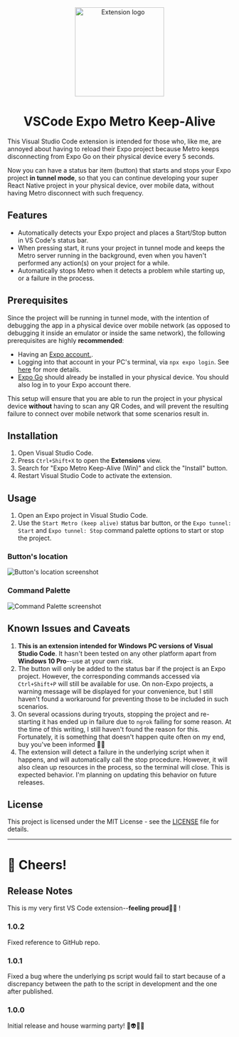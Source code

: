 <div align="center">
<img src="https://res.cloudinary.com/dlr88vvxh/image/upload/v1723341808/vscext/expo-metro-keepalive/ExpoMetroKeepAlive_256_kk4r6j.png" width="200" alt="Extension logo"/>
<h1>VSCode Expo Metro Keep-Alive</h1>
</div>

This Visual Studio Code extension is intended for those who, like me,  are annoyed about having to reload their Expo project because Metro keeps disconnecting from Expo Go on their physical device every 5 seconds.

Now you can have a status bar item (button) that starts and stops your Expo project **in tunnel mode**, so that you can continue developing your super React Native project in your physical device, over mobile data, without having Metro disconnect with such frequency.

## Features

- Automatically detects your Expo project and places a Start/Stop button in VS Code's status bar.
- When pressing start, it runs your project in tunnel mode and keeps the Metro server running in the background, even when you haven't performed any action(s) on your project for a while.
- Automatically stops Metro when it detects a problem while starting up, or a failure in the process.

## Prerequisites

Since the project will be running in tunnel mode, with the intention of debugging the app in a physical device over mobile network (as opposed to debugging it inside an emulator or inside the same network), the following prerequisites are highly **recommended**:
- Having an [Expo account.](https://expo.dev/signup).
- Logging into that account in your PC's terminal, via `npx expo login`. See [here](https://docs.expo.dev/more/expo-cli/#authentication) for more details.
- [Expo Go](https://expo.dev/go) should already be installed in your physical device. You should also log in to your Expo account there.

This setup will ensure that you are able to run the project in your physical device **without** having to scan any QR Codes, and will prevent the resulting failure to connect over mobile network that some scenarios result in.

## Installation

1. Open Visual Studio Code.
2. Press `Ctrl+Shift+X` to open the **Extensions** view.
3. Search for "Expo Metro Keep-Alive (Win)" and click the "Install" button.
4. Restart Visual Studio Code to activate the extension.

## Usage

1. Open an Expo project in Visual Studio Code.
2. Use the `Start Metro (keep alive)` status bar button, or the `Expo tunnel: Start` and `Expo tunnel: Stop` command palette options to start or stop the project.

### Button's location
![Button's location screenshot](https://res.cloudinary.com/dlr88vvxh/image/upload/v1723341786/vscext/expo-metro-keepalive/readme-start_pd0953.png)

### Command Palette
![Command Palette screenshot](https://res.cloudinary.com/dlr88vvxh/image/upload/v1723341785/vscext/expo-metro-keepalive/readme-cmd-palt_dqdx1e.png)


## Known Issues and Caveats

1. **This is an extension intended for Windows PC versions of Visual Studio Code**. It hasn't been tested on any other platform apart from **Windows 10 Pro**--use at your own risk.
2. The button will only be added to the status bar if the project is an Expo project. However, the corresponding commands accessed via `Ctrl+Shift+P` will still be available for use. On non-Expo projects, a warning message will be displayed for your convenience, but I still haven't found a workaround for preventing those to be included in such scenarios.
2. On several ocassions during tryouts, stopping the project and re-starting it has ended up in failure due to `ngrok` failing for some reason. At the time of this writing, I still haven't found the reason for this. Fortunately, it is something that doesn't happen quite often on my end, buy you've been informed 🤷‍♂️
3. The extension will detect a failure in the underlying script when it happens, and will automatically call the stop procedure. However, it will also clean up resources in the process, so the terminal will close. This is expected behavior. I'm planning on updating this behavior on future releases.

## License

This project is licensed under the MIT License - see the [LICENSE](./LICENSE.txt) file for details.

---

# 🍻 Cheers!

## Release Notes

This is my very first VS Code extension--__feeling proud__🦾🧠 !

### 1.0.2

Fixed reference to GitHub repo.

### 1.0.1

Fixed a bug where the underlying ps script would fail to start because of a discrepancy between the path to the script in development and the one after published.

### 1.0.0

Initial release and house warming party! 🎉👽🤖🥳


